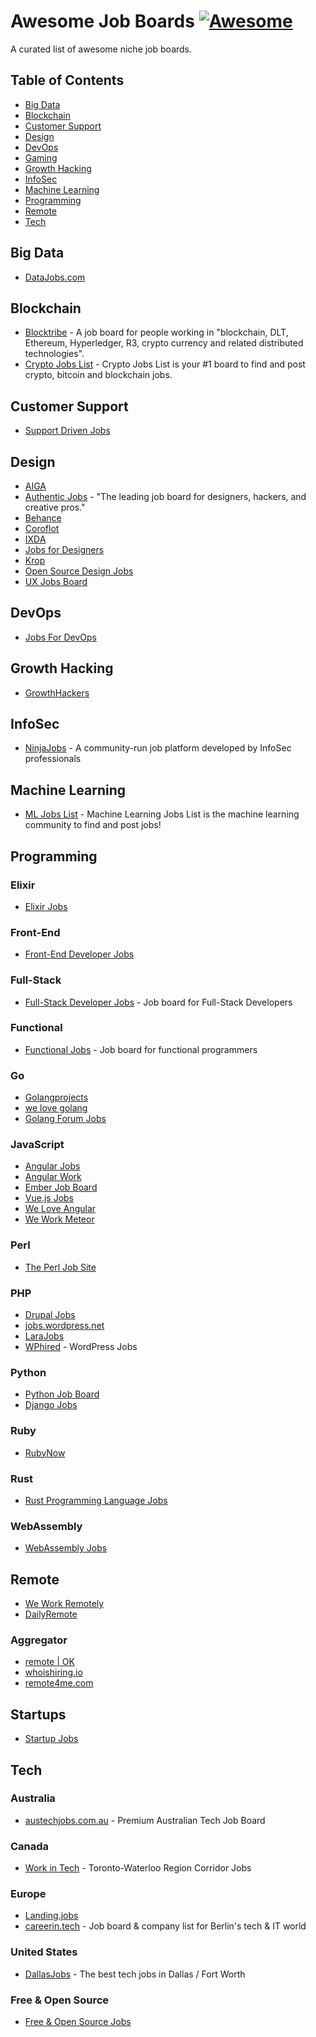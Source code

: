 # Awesome Job Boards [![Awesome](https://cdn.rawgit.com/sindresorhus/awesome/d7305f38d29fed78fa85652e3a63e154dd8e8829/media/badge.svg)](https://github.com/sindresorhus/awesome)

A curated list of awesome niche job boards.

## Table of Contents

- [Big Data](#big-data)
- [Blockchain](#blockchain)
- [Customer Support](#customer-support)
- [Design](#design)
- [DevOps](#devops)
- [Gaming](#gaming)
- [Growth Hacking](#growth-hacking)
- [InfoSec](#infosec)
- [Machine Learning](#machine-learning)
- [Programming](#programming)
- [Remote](#remote)
- [Tech](#tech)

## Big Data

* [DataJobs.com](https://datajobs.com/)

## Blockchain

* [Blocktribe](https://blocktribe.com/) - A job board for people working in "blockchain, DLT, Ethereum, Hyperledger, R3, crypto currency and related distributed technologies".
* [Crypto Jobs List](https://cryptojobslist.com/) - Crypto Jobs List is your #1 board to find and post crypto, bitcoin and blockchain jobs.

## Customer Support

* [Support Driven Jobs](http://jobs.supportdriven.com/)

## Design

* [AIGA](https://designjobs.aiga.org/)
* [Authentic Jobs](https://www.authenticjobs.com/) - "The leading job board for designers, hackers, and creative pros."
* [Behance](https://www.behance.net/joblist)
* [Coroflot](https://www.coroflot.com/design-jobs)
* [IXDA](http://ixda.org/jobs/)
* [Jobs for Designers](https://dribbble.com/jobs)
* [Krop](https://www.krop.com/creative-jobs/)
* [Open Source Design Jobs](https://opensourcedesign.net/jobs/)
* [UX Jobs Board](https://www.uxjobsboard.com)

## DevOps

* [Jobs For DevOps](https://jobsfordevops.com)

## Growth Hacking

* [GrowthHackers](https://growthhackers.com/jobs)

## InfoSec

* [NinjaJobs](https://ninjajobs.org/) - A community-run job platform developed by InfoSec professionals

## Machine Learning

* [ML Jobs List](https://mljobslist.com/jobs/) - Machine Learning Jobs List is the machine learning community to find and post jobs! 

## Programming

### Elixir

* [Elixir Jobs](https://elixir.career/)

### Front-End

* [Front-End Developer Jobs](http://frontenddeveloperjob.com/)

### Full-Stack

* [Full-Stack Developer Jobs](https://fullstackjob.com/) - Job board for Full-Stack Developers

### Functional

* [Functional Jobs](https://functionaljobs.com/) - Job board for functional programmers

### Go

* [Golangprojects](https://www.golangprojects.com/)
* [we love golang](https://www.welovegolang.com/)
* [Golang Forum Jobs](https://forum.golangbridge.org/c/jobs)

### JavaScript

* [Angular Jobs](https://angularjobs.com/)
* [Angular Work](https://angular.work/)
* [Ember Job Board](https://jobs.emberjs.com/)
* [Vue.js Jobs](https://vuejobs.com/)
* [We Love Angular](https://www.weloveangular.com/)
* [We Work Meteor](https://www.weworkmeteor.com/)

### Perl

* [The Perl Job Site](https://jobs.perl.org/)

### PHP

* [Drupal Jobs](https://jobs.drupal.org/)
* [jobs.wordpress.net](https://jobs.wordpress.net/)
* [LaraJobs](https://larajobs.com/)
* [WPhired](https://www.wphired.com/) - WordPress Jobs

### Python

* [Python Job Board](https://www.python.org/jobs/)
* [Django Jobs](https://djangojobs.net/jobs/)

### Ruby

* [RubyNow](https://jobs.rubynow.com/)

### Rust

* [Rust Programming Language Jobs](http://rust-jobs.com/)

### WebAssembly

* [WebAssembly Jobs](https://webassemblyjobs.com/)

## Remote

* [We Work Remotely](https://weworkremotely.com/)
* [DailyRemote](https://dailyremote.com/)

### Aggregator

* [remote | OK](https://remoteok.io/)
* [whoishiring.io](https://whoishiring.io/)
* [remote4me.com](https://remote4me.com/)

## Startups

* [Startup Jobs](https://startup.jobs/)

## Tech

### Australia

* [austechjobs.com.au](https://austechjobs.com.au/) - Premium Australian Tech Job Board

### Canada

* [Work in Tech](https://www.workintech.ca/) - Toronto-Waterloo Region Corridor Jobs

### Europe

* [Landing.jobs](https://landing.jobs/?utm_source=github&utm_medium=referral&utm_content=whfio&utm_campaign=post)
* [careerin.tech](https://careerin.tech) - Job board & company list for Berlin's tech & IT world

### United States

* [DallasJobs](https://www.dallasjobs.io/) - The best tech jobs in Dallas / Fort Worth

### Free & Open Source

* [Free & Open Source Jobs](https://www.fossjobs.net/)
